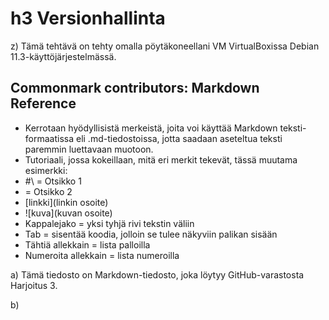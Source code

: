 # h3 Versionhallinta

z) Tämä tehtävä on tehty omalla pöytäkoneellani VM VirtualBoxissa Debian
   11.3-käyttöjärjestelmässä. 

## Commonmark contributors: Markdown Reference

* Kerrotaan hyödyllisistä merkeistä, joita voi käyttää Markdown teksti-
  formaatissa eli .md-tiedostoissa, jotta saadaan aseteltua teksti
  paremmin luettavaan muotoon.
* Tutoriaali, jossa kokeillaan, mitä eri merkit tekevät, tässä muutama
  esimerkki:
* #\ = Otsikko 1
*  = Otsikko 2
* [linkki](linkin osoite)
* ![kuva](kuvan osoite)
* Kappalejako = yksi tyhjä rivi tekstin väliin
* Tab = sisentää koodia, jolloin se tulee näkyviin palikan sisään
* Tähtiä allekkain = lista palloilla
* Numeroita allekkain = lista numeroilla 

a) Tämä tiedosto on Markdown-tiedosto, joka löytyy GitHub-varastosta
   Harjoitus 3. 

b) 
